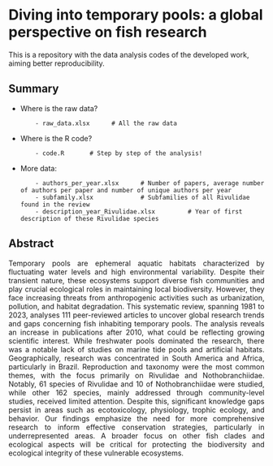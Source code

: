 # Diving into temporary pools: a global perspective on fish research 

This is a repository with the data analysis codes of the developed work, aiming better reproducibility. 

## Summary

- Where is the raw data?

          - raw_data.xlsx      # All the raw data 

- Where is the R code?

          - code.R       # Step by step of the analysis!
  
- More data:

          - authors_per_year.xlsx      # Number of papers, average number of authors per paper and number of unique authors per year
          - subfamily.xlsx             # Subfamilies of all Rivulidae found in the review
          - description_year_Rivulidae.xlsx         # Year of first description of these Rivulidae species
  
          
## Abstract
<p align="justify"> 
Temporary pools are ephemeral aquatic habitats characterized by fluctuating water levels and high environmental variability. Despite their transient nature, these ecosystems support diverse fish communities and play crucial ecological roles in maintaining local biodiversity. However, they face increasing threats from anthropogenic activities such as urbanization, pollution, and habitat degradation. This systematic review, spanning 1981 to 2023, analyses 111 peer-reviewed articles to uncover global research trends and gaps concerning fish inhabiting temporary pools. The analysis reveals an increase in publications after 2010, what could be reflecting growing scientific interest. While freshwater pools dominated the research, there was a notable lack of studies on marine tide pools and artificial habitats. Geographically, research was concentrated in South America and Africa, particularly in Brazil. Reproduction and taxonomy were the most common themes, with the focus primarily on Rivulidae and Nothobranchiidae. Notably, 61 species of Rivulidae and 10 of Nothobranchiidae were studied, while other 162 species, mainly addressed through community-level studies, received limited attention. Despite this, significant knowledge gaps persist in areas such as ecotoxicology, physiology, trophic ecology, and behavior. Our findings emphasize the need for more comprehensive research to inform effective conservation strategies, particularly in underrepresented areas. A broader focus on other fish clades and ecological aspects will be critical for protecting the biodiversity and ecological integrity of these vulnerable ecosystems.
